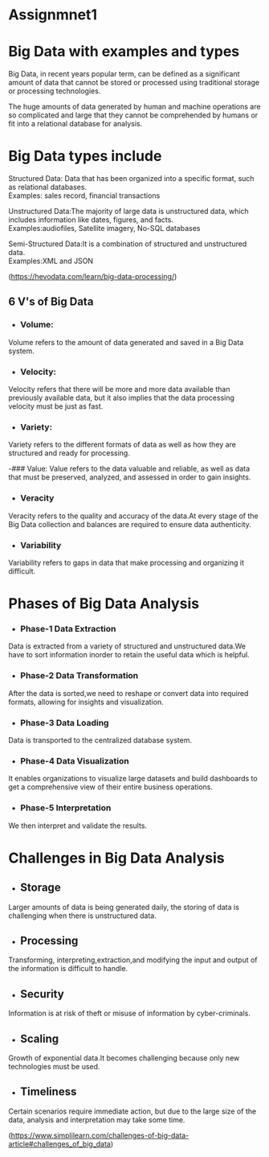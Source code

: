 # Assignmnet1
# Big Data with examples and types  
Big Data, in recent years popular term, can be defined as a significant amount of data that cannot be stored or processed using traditional storage or processing technologies.  

The huge amounts of data generated by human and machine operations are so complicated and large that they cannot be comprehended by humans or fit into a relational database for analysis.  


# Big Data types include  
Structured Data: Data that has been organized into a specific format, such as relational databases.   
Examples: sales record, financial transactions  

Unstructured Data:The majority of large data is unstructured data, which includes information like dates, figures, and facts.  
Examples:audiofiles, Satellite imagery, No-SQL databases  

Semi-Structured Data:It is a combination of structured and unstructured data.  
Examples:XML and JSON  

(https://hevodata.com/learn/big-data-processing/)

## 6 V's of Big Data
- ### Volume:
Volume refers to the amount of data generated and saved in a Big Data system.

- ### Velocity:
Velocity refers that there will be more and more data available than previously available data, but it also implies that the data processing velocity must be just as fast.  

- ### Variety:
Variety refers to the different formats of data as well as how they are structured and ready for processing.

-### Value:
Value refers to the data valuable and reliable, as well as data that must be preserved, analyzed, and assessed in order to gain insights.

- ### Veracity
Veracity refers to the quality and accuracy of the data.At every stage of the Big Data collection and balances are required to ensure data authenticity.

- ### Variability
Variability refers to gaps in data that make processing and organizing it difficult.

# Phases of Big Data Analysis

- ### Phase-1 Data Extraction
Data is extracted from a variety of structured and unstructured data.We have to sort information inorder to retain the useful data which is helpful.

- ### Phase-2 Data Transformation
After the data is sorted,we need to reshape or convert data into required formats, allowing for insights and visualization.

- ### Phase-3 Data Loading
Data is transported to the centralized database system.

- ### Phase-4 Data Visualization
It enables organizations to visualize large datasets and build dashboards to get a comprehensive view of their entire business operations.

- ### Phase-5 Interpretation
We then interpret and validate the results.

# Challenges in Big Data Analysis
- ## Storage
Larger amounts of data is being generated daily, the storing of data is challenging when there is unstructured data.

- ## Processing
Transforming, interpreting,extraction,and modifying the input and output of the information is difficult to handle.

- ## Security
Information is at risk of theft or misuse of information by cyber-criminals.

- ## Scaling
Growth of exponential data.It becomes challenging because only new technologies must be used.

- ## Timeliness
Certain scenarios require immediate action, but due to the large size of the data, analysis and interpretation may take some time.

(https://www.simplilearn.com/challenges-of-big-data-article#challenges_of_big_data)






